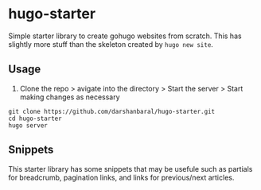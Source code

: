 # hugo-starter
Simple starter library to create gohugo websites from scratch. This has slightly more stuff than the skeleton created by `hugo new site`.

## Usage

1. Clone the repo > avigate into the directory > Start the server > Start making changes as necessary
```
git clone https://github.com/darshanbaral/hugo-starter.git
cd hugo-starter
hugo server
```

## Snippets

This starter library has some snippets that may be usefule such as partials for breadcrumb, pagination links, and links for previous/next articles.
